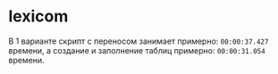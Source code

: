 # lexicom

В 1 варианте скрипт с переносом занимает примерно: `00:00:37.427` времени, а создание и заполнение
таблиц примерно: `00:00:31.054` времени.